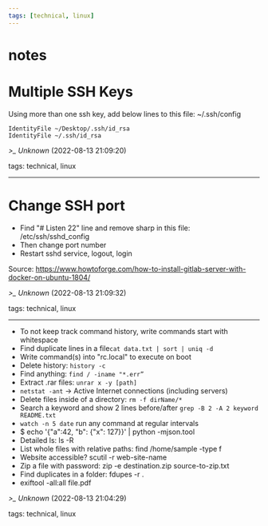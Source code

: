 ```yaml
---
tags: [technical, linux]
---
```


# notes

# Multiple SSH Keys

Using more than one ssh key, add below lines to this file: ~/.ssh/config

```  
IdentityFile ~/Desktop/.ssh/id_rsa  
IdentityFile ~/.ssh/id_rsa  
```

*>_ Unknown* (2022-08-13 21:09:20)

tags: technical, linux

---

# Change SSH port

- Find "# Listen 22" line and remove sharp in this file: /etc/ssh/sshd_config
- Then change port number
- Restart sshd service, logout, login

Source: https://www.howtoforge.com/how-to-install-gitlab-server-with-docker-on-ubuntu-1804/

*>_ Unknown* (2022-08-13 21:09:32)

tags: technical, linux

---

- To not keep track command history, write commands start with whitespace
- Find duplicate lines in a file```cat data.txt | sort | uniq -d ```
- Write command(s) into "rc.local" to execute on boot
- Delete history: ```history -c```
- Find anything: ```find / -iname "*.err”```
- Extract .rar files: ```unrar x -y [path]```
- ```netstat -ant``` -> Active Internet connections (including servers)
- Delete files inside of a directory: ```rm -f dirName/*```
- Search a keyword and show 2 lines before/after ```grep -B 2 -A 2 keyword README.txt``` 
- ```watch -n 5 date``` run any command at regular intervals
- $ echo '{"a":42, "b": {"x": 127}}' | python -mjson.tool
- Detailed ls: ls -R
- List whole files with relative paths: find /home/sample -type f
- Website accessible? scutil -r web-site-name
- Zip a file with password: zip -e destination.zip source-to-zip.txt
- Find duplicates in a folder: fdupes -r .
- exiftool -all:all file.pdf

*>_ Unknown* (2022-08-13 21:04:29)

tags: technical, linux

